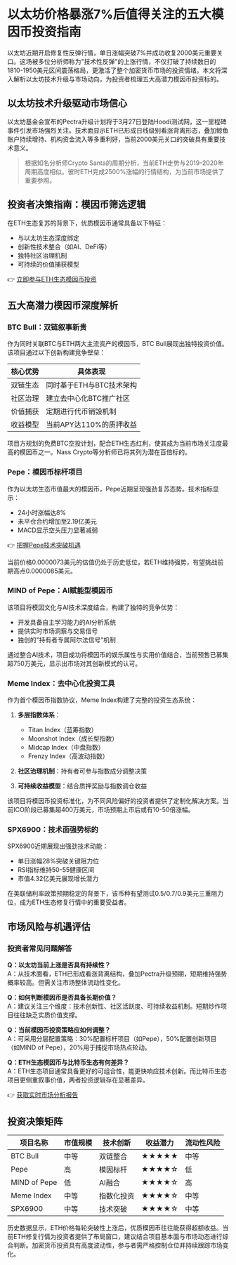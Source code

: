 # 以太坊价格暴涨7%后值得关注的五大模因币投资指南

以太坊近期开启修复性反弹行情，单日涨幅突破7%并成功收复2000美元重要关口。这场被多位分析师称为"技术性反弹"的上涨行情，不仅打破了持续数日的1810-1950美元区间震荡格局，更激活了整个加密货币市场的投资情绪。本文将深入解析以太坊技术升级与市场动向，为投资者梳理五大高潜力模因币投资标的。

## 以太坊技术升级驱动市场信心

以太坊基金会宣布的Pectra升级计划将于3月27日登陆Hoodi测试网，这一里程碑事件引发市场强烈关注。技术面显示ETH已形成日线级别看涨背离形态，叠加鲸鱼账户持续增持、机构资金流入等多重利好，当前2000美元关口的突破具有重要技术意义。

> 根据知名分析师Crypto Santa的周期分析，当前ETH走势与2019-2020年周期高度相似。彼时ETH完成2500%涨幅的行情结构，为当前市场提供了重要参照。

## 投资者决策指南：模因币筛选逻辑

在ETH生态复苏的背景下，优质模因币通常具备以下特征：
- 与以太坊生态深度绑定
- 创新性技术整合（如AI、DeFi等）
- 独特社区治理机制
- 可持续的价值捕获模型

👉 [立即参与ETH生态模因币投资](https://bit.ly/okx_welcome)

## 五大高潜力模因币深度解析

### BTC Bull：双链叙事新贵
作为同时关联BTC与ETH两大主流资产的模因币，BTC Bull展现出独特投资价值。该项目通过以下创新构建竞争壁垒：

| 核心优势 | 具体表现 |
|---------|---------|
| 双链生态 | 同时基于ETH与BTC技术架构 |
| 社区治理 | 建立去中心化BTC推广社区 |
| 价值捕获 | 定期进行代币销毁机制 |
| 收益模型 | 当前APY达110%的质押收益 |

项目方规划的免费BTC空投计划，配合ETH生态红利，使其成为当前市场关注度最高的模因币之一。Nass Crypto等分析师已将其列为潜在百倍标的。

### Pepe：模因币标杆项目
作为以太坊生态市值最大的模因币，Pepe近期呈现强劲复苏态势。技术指标显示：
- 24小时涨幅达8%
- 未平仓合约增加至2.19亿美元
- MACD显示空头压力显著减弱

👉 [把握Pepe技术突破机遇](https://bit.ly/okx_welcome)

当前价格0.0000073美元的估值仍处于历史低位，若ETH维持强势，有望挑战前期高点0.0000085美元。

### MIND of Pepe：AI赋能型模因币
该项目将模因文化与AI技术深度结合，构建了独特的竞争优势：
- 开发具备自主学习能力的AI分析系统
- 提供实时市场洞察与交易信号
- 独创的"持有者专属阿尔法信号"机制

通过整合AI技术，项目成功将模因币的娱乐属性与实用价值结合，当前预售已募集超750万美元，显示出市场对其创新模式的认可。

### Meme Index：去中心化投资工具
作为首个模因币指数协议，Meme Index构建了完整的投资生态系统：
1. **多层指数体系**：
   - Titan Index（蓝筹指数）
   - Moonshot Index（成长型指数）
   - Midcap Index（中盘指数）
   - Frenzy Index（高波动指数）

2. **社区治理机制**：持有者可参与指数成分调整决策

3. **可持续收益模型**：结合质押奖励与指数调仓收益

该项目将模因币投资标准化，为不同风险偏好的投资者提供了定制化解决方案。当前ICO阶段已募集超400万美元，市场预期上市后或有10-50倍涨幅。

### SPX6900：技术面强势标的
SPX6900近期展现出强劲技术动能：
- 单日涨幅28%突破关键阻力位
- RSI指标维持50-55健康区间
- 市值4.32亿美元展现增长潜力

在美联储利率政策预期稳定的背景下，该币种有望测试0.5/0.7/0.9美元三重阻力位，成为ETH生态修复行情中的重要受益者。

## 市场风险与机遇评估

### 投资者常见问题解答

**Q：以太坊当前上涨是否具有持续性？**  
A：从技术面看，ETH已形成看涨背离结构，叠加Pectra升级预期，短期维持强势概率较高。但需关注市场整体流动性变化。

**Q：如何判断模因币是否具备长期价值？**  
A：建议关注三个维度：技术创新性、社区活跃度、可持续收益机制。短期炒作项目往往缺乏实质价值支撑。

**Q：当前模因币投资策略应如何调整？**  
A：可采用分层配置策略：30%配置标杆项目（如Pepe），50%配置创新项目（如MIND of Pepe），20%用于捕捉市场热点轮动。

**Q：ETH生态模因币与比特币生态有何差异？**  
A：ETH生态项目通常具备更好的可组合性，能更快响应技术创新。而比特币生态项目更侧重叙事价值，两者投资逻辑存在显著差异。

👉 [获取实时市场分析报告](https://bit.ly/okx_welcome)

## 投资决策矩阵

| 项目名称 | 市值规模 | 技术创新 | 收益潜力 | 流动性风险 |
|---------|---------|---------|---------|-----------|
| BTC Bull | 中等 | 双链整合 | ★★★★★ | 中等 |
| Pepe | 高 | 模因标杆 | ★★★★☆ | 低 |
| MIND of Pepe | 低 | AI融合 | ★★★★☆ | 高 |
| Meme Index | 中等 | 指数化投资 | ★★★★☆ | 中等 |
| SPX6900 | 中等 | 技术突破 | ★★★★☆ | 中等 |

历史数据显示，ETH价格每轮突破性上涨后，优质模因币往往能获得超额收益。当前ETH修复行情为投资者提供了布局窗口，建议结合项目基本面与市场动态进行综合判断。加密货币投资具有高度波动性，参与者需严格控制仓位并持续跟踪市场变化。